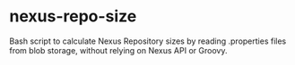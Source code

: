 # nexus-repo-size
Bash script to calculate Nexus Repository sizes by reading .properties files from blob storage, without relying on Nexus API or Groovy.
